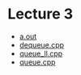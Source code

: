 # Lecture 3

- [a.out](./a.out)
- [dequeue.cpp](./dequeue.cpp)
- [queue_ll.cpp](./queue_ll.cpp)
- [queue.cpp](./queue.cpp)
